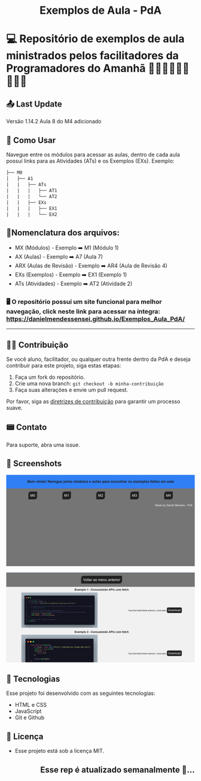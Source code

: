<h1 align="center">Exemplos de Aula - PdA</h1>

# 💻 Repositório de exemplos de aula ministrados pelos facilitadores da Programadores do Amanhã 👩🏾‍🏫🧑🏾‍🏫👨🏾‍🏫

## 📤 Last Update

Versão 1.14.2 Aula 8 do M4 adicionado

## 🤔 Como Usar

Navegue entre os módulos para acessar as aulas, dentro de cada aula possuí links para as Atividades (ATs) e os Exemplos (EXs). Exemplo:

```
├── M0
│   ├── A1
|   |   ├── ATs
|   |   |   ├── AT1
|   |   |   └── AT2
|   |   ├── EXs
|   |   |   ├── EX1
|   |   |   └── EX2
```

## 📑Nomenclatura dos arquivos:

- MX (Módulos) - Exemplo ➡️ M1 (Módulo 1)
- AX (Aulas) - Exemplo ➡️ A7 (Aula 7)
- ARX (Aulas de Revisão) - Exemplo ➡️ AR4 (Aula de Revisão 4)
- EXs (Exemplos) - Exemplo ➡️ EX1 (Exemplo 1)
- ATs (Atividades) - Exemplo ➡️ AT2 (Atividade 2)

### 🖥 O repositório possuí um site funcional para melhor navegação, click neste link para acessar na íntegra: https://danielmendessensei.github.io/Exemplos_Aula_PdA/

---

## 💪🏾 Contribuição

Se você aluno, facilitador, ou qualquer outra frente dentro da PdA e deseja contribuir para este projeto, siga estas etapas:

1. Faça um fork do repositório.
2. Crie uma nova branch: `git checkout -b minha-contribuição`
3. Faça suas alterações e envie um pull request.

Por favor, siga as [diretrizes de contribuição](https://github.com/DanielMendesSensei/Exemplos_Aula_PdA/blob/main/assets/docs/CONTRIBUTING.md) para garantir um processo suave.

## 📟 Contato

Para suporte, abra uma issue.

## 📸 Screenshots

[![Screenshot](assets/imgs/Screenshot1.png "Toque na imagem para ir no site")](https://danielmendessensei.github.io/Exemplos_Aula_PdA/)

[![Screenshot](assets/imgs/Screenshot2.png "Toque na imagem para ir no site")](https://danielmendessensei.github.io/Exemplos_Aula_PdA/)

## 🚀 Tecnologias

Esse projeto foi desenvolvido com as seguintes tecnologias:

- HTML e CSS
- JavaScript
- Git e Github

## 📜 Licença

- Esse projeto está sob a licença MIT.

<h2 align="right"> Esse rep é atualizado semanalmente 🌱... </h2>
